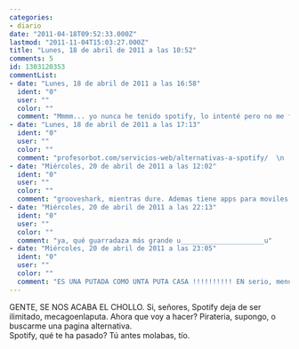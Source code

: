 ```yaml
---
categories:
- diario
date: "2011-04-18T09:52:33.000Z"
lastmod: "2011-11-04T15:03:27.000Z"
title: "Lunes, 18 de abril de 2011 a las 10:52"
comments: 5
id: 1303120353
commentList:
- date: "Lunes, 18 de abril de 2011 a las 16:58"
  ident: "0"
  user: ""
  color: ""
  comment: "Mmmm... yo nunca he tenido spotify, lo intenté pero no me funcionaba, pero si es para escuchar musica se una pagina chuuula chula y encuentras casi de todo en ella, hasta musica de trolololo (pa que veas hasta donde llega...), busca en gúguel \"Grooveshark\" y haz clic en el 1er resultado ;DDD  \nel rollo es que solo puedes escuchar musica, porque pa descargartela te tienes que registrar y pagar pastuki por mes/año (la verdad es que te viene musica con mucha calidad...)  \nEnnnn  finn... espero que te sirva ;D"
- date: "Lunes, 18 de abril de 2011 a las 17:13"
  ident: "0"
  user: ""
  color: ""
  comment: "profesorbot.com/servicios-web/alternativas-a-spotify/  \n  \nSpotify molar lo que se dice molar... poco. Con su jodida publicidad de música que, desde mi punto de vista, es una mierda, la típica de los 40 principales y poco más. Claro que permite escuchar música sin necesidad de descargarla, lo cual mola y tal, pero creo que volveré a piratear a saco. Fue \\\'\\\'bonito\\\'\\\' mientras duró."
- date: "Miércoles, 20 de abril de 2011 a las 12:02"
  ident: "0"
  user: ""
  color: ""
  comment: "grooveshark, mientras dure. Ademas tiene apps para moviles, por lo que ahora tengo toda la musica que quiera, siempre"
- date: "Miércoles, 20 de abril de 2011 a las 22:13"
  ident: "0"
  user: ""
  color: ""
  comment: "ya, qué guarradaza más grande u_____________________u"
- date: "Miércoles, 20 de abril de 2011 a las 23:05"
  ident: "0"
  user: ""
  color: ""
  comment: "ES UNA PUTADA COMO UNTA PUTA CASA !!!!!!!!!! EN serio, menudo ascazo..."
---
```


GENTE, SE NOS ACABA EL CHOLLO. Si, señores, Spotify deja de ser ilimitado, mecagoenlaputa. Ahora que voy a hacer? Pirateria, supongo, o buscarme una pagina alternativa.  
Spotify, qué te ha pasado? Tú antes molabas, tío.